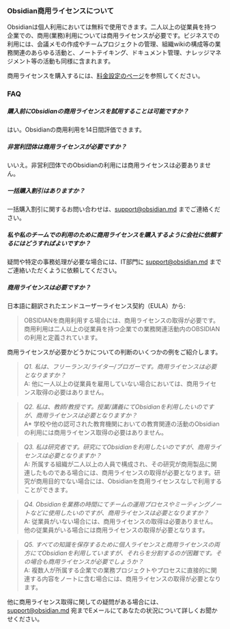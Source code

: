 ### Obsidian商用ライセンスについて

Obsidianは個人利用においては無料で使用できます。二人以上の従業員を持つ企業での、商用(業務)利用については商用ライセンスが必要です。ビジネスでの利用には、会議メモの作成やチームプロジェクトの管理、組織wikiの構成等の業務関連のあらゆる活動と、ノートテイキング、ドキュメント管理、ナレッジマネジメント等の活動も同様に含まれます。

商用ライセンスを購入するには、[料金設定のページ](https://obsidian.md/pricing)を参照してください。

### FAQ

##### 購入前にObsidianの商用ライセンスを試用することは可能ですか？

はい。Obsidianの商用利用を14日間評価できます。

##### 非営利団体は商用ライセンスが必要ですか？

いいえ。非営利団体でのObsidianの利用には商用ライセンスは必要ありません。

##### 一括購入割引はありますか？

一括購入割引に関するお問い合わせは、support@obsidian.md までご連絡ください。

##### 私や私のチームでの利用のために商用ライセンスを購入するように会社に依頼するにはどうすればよいですか？

疑問や特定の事務処理が必要な場合には、IT部門に support@obsidian.md までご連絡いただくように依頼してください。

##### 商用ライセンスは必要ですか？

日本語に翻訳されたエンドユーザーライセンス契約（EULA）から:

> OBSIDIANを商用利用する場合には、商用ライセンスの取得が必要です。商用利用は二人以上の従業員を持つ企業での業務関連活動内のOBSIDIANの利用と定義されています。

商用ライセンスが必要かどうかについての判断のいくつかの例をご紹介します。

> *Q1. 私は、フリーランス/ライター/ブロガーです。商用ライセンスは必要となりますか？*
> \
> A: 他に一人以上の従業員を雇用していない場合においては、商用ライセンス取得の必要はありません。

> *Q2. 私は、教師/教授です。授業/講義にてObsidianを利用したいのですが、商用ライセンスは必要となりますか？*
> \
> A* 学校や他の認可された教育機関においての教育関連の活動のObsidianの利用には商用ライセンス取得の必要はありません。

> *Q3. 私は研究者です。研究にてObsidianを利用したいのですが、商用ライセンスは必要となりますか？*
> \
> A: 所属する組織が二人以上の人員で構成され、その研究が商用製品に関連したものである場合には、商用ライセンスの取得が必要となります。研究が商用目的でない場合には、Obsidianを商用ライセンスなしで利用することができます。

> *Q4. Obsidianを業務の時間にてチームの運用プロセスやミーティングノートなどに使用したいのですが、商用ライセンスは必要となりますか？*
> \
> A: 従業員がいない場合には、商用ライセンスの取得は必要ありません。他の従業員がいる場合には商用ライセンスの取得が必要となります。

> *Q5. すべての知識を保存するために個人ライセンスと商用ライセンスの両方にてObsidianを利用していますが、それらを分割するのが困難です。その場合も商用ライセンスが必要でしょうか？*
> \
> A: 複数人が所属する企業での業務プロジェクトやプロセスに直接的に関連する内容をノートに含む場合には、商用ライセンスの取得が必要となります。

他に商用ライセンス取得に関しての疑問がある場合には、support@obsidian.md 宛までEメールにてあなたの状況について詳しくお聞かせください。